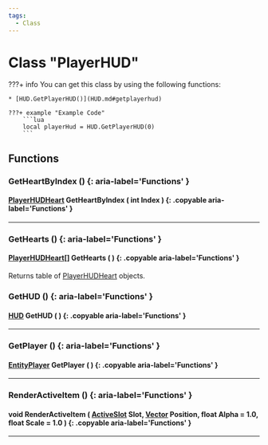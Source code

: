 ```yaml
---
tags:
  - Class
---
```

# Class "PlayerHUD"

???+ info
    You can get this class by using the following functions:

    * [HUD.GetPlayerHUD()](HUD.md#getplayerhud)

    ???+ example "Example Code"
        ```lua
        local playerHud = HUD.GetPlayerHUD(0)
        ```

## Functions

### GetHeartByIndex () {: aria-label='Functions' }
#### [PlayerHUDHeart](PlayerHUDHeart.md) GetHeartByIndex ( int Index ) {: .copyable aria-label='Functions' }

___
### GetHearts () {: aria-label='Functions' }
#### [PlayerHUDHeart](PlayerHUDHeart.md)[] GetHearts ( ) {: .copyable aria-label='Functions' }
Returns table of [PlayerHUDHeart](PlayerHUDHeart.md) objects.
### GetHUD () {: aria-label='Functions' }
#### [HUD](HUD.md) GetHUD ( ) {: .copyable aria-label='Functions' }

___

### GetPlayer () {: aria-label='Functions' }
#### [EntityPlayer](EntityPlayer.md) GetPlayer ( ) {: .copyable aria-label='Functions' }

___
### RenderActiveItem () {: aria-label='Functions' }
#### void RenderActiveItem ( [ActiveSlot](https://wofsauge.github.io/IsaacDocs/rep/enums/ActiveSlot.html) Slot, [Vector](Vector.md) Position, float Alpha = 1.0, float Scale = 1.0 ) {: .copyable aria-label='Functions' }

___